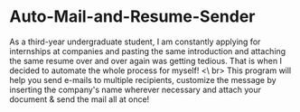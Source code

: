 # Auto-Mail-and-Resume-Sender
As a third-year undergraduate student, I am constantly applying for internships at companies and pasting the same introduction and attaching the same resume over and over again was getting tedious. That is when I decided to automate the whole process for myself! <\ br>
This program will help you send e-mails to multiple recipients, customize the message by inserting the company's name wherever necessary and attach your document & send the mail all at once! 
